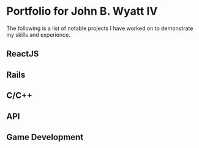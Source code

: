 # Portfolio for John B. Wyatt IV

The following is a list of notable projects I have worked on to demonstrate my skills and experience.

## ReactJS

## Rails

## C/C++

## API

## Game Development

